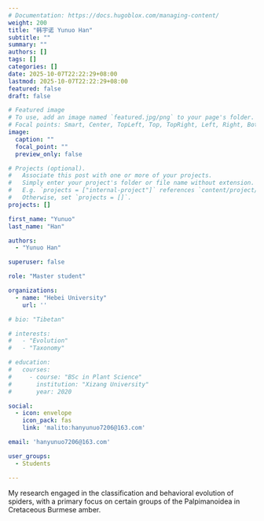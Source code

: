 ```yaml
---
# Documentation: https://docs.hugoblox.com/managing-content/
weight: 200
title: "韩宇诺 Yunuo Han"
subtitle: ""
summary: ""
authors: []
tags: []
categories: []
date: 2025-10-07T22:22:29+08:00
lastmod: 2025-10-07T22:22:29+08:00
featured: false
draft: false

# Featured image
# To use, add an image named `featured.jpg/png` to your page's folder.
# Focal points: Smart, Center, TopLeft, Top, TopRight, Left, Right, BottomLeft, Bottom, BottomRight.
image:
  caption: ""
  focal_point: ""
  preview_only: false

# Projects (optional).
#   Associate this post with one or more of your projects.
#   Simply enter your project's folder or file name without extension.
#   E.g. `projects = ["internal-project"]` references `content/project/deep-learning/index.md`.
#   Otherwise, set `projects = []`.
projects: []

first_name: "Yunuo"
last_name: "Han"

authors:
  - "Yunuo Han"

superuser: false

role: "Master student"

organizations:
  - name: "Hebei University"
    url: ''

# bio: "Tibetan"

# interests:
#   - "Evolution"
#   - "Taxonomy"

# education:
#   courses:
#     - course: "BSc in Plant Science"
#       institution: "Xizang University"
#       year: 2020

social:
  - icon: envelope
    icon_pack: fas
    link: 'malito:hanyunuo7206@163.com'

email: 'hanyunuo7206@163.com'

user_groups:
  - Students

---
```


My research engaged in the classification and behavioral evolution of spiders, with a primary focus on certain groups of the Palpimanoidea in Cretaceous Burmese amber.
